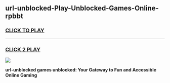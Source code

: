 
## url-unblocked-Play-Unblocked-Games-Online-rpbbt
<h3>
<a href="https://premium76.site?title=url-unblocked&ref=25A">CLICK TO PLAY</a></h3>
<hr>

<h3>
<a href="https://premium76.site?title=url-unblocked&ref=25A">CLICK 2 PLAY</a>
  
</h3>

<a href="https://premium76.site?title=url-unblocked&ref=25A"><img src="https://clearcache.store/games.png"></a>


**url-unblocked games unblocked: Your Gateway to Fun and Accessible Online Gaming**
